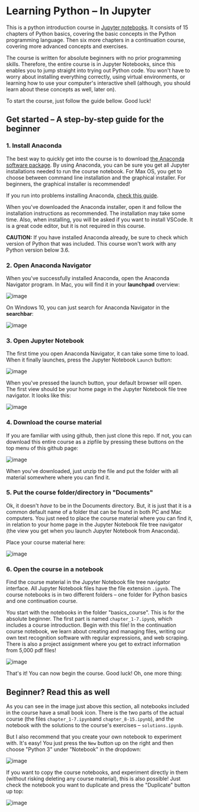 # Learning Python – In Jupyter

This is a python introduction course in [Jupyter notebooks](https://jupyter-notebook.readthedocs.io/en/stable/notebook.html). It consists of 15 chapters of Python basics, covering the basic concepts in the Python programming language. Then six more chapters in a continuation course, covering more advanced concepts and exercises. 

The course is written for absolute beginners with no prior programming skills. Therefore, the entire course is in Jupyter Notebooks, since this enables you to jump straight into trying out Python code. You won't have to worry about installing everything correctly, using virtual environments, or learning how to use your computer's interactive shell (although, you should learn about these concepts as well, later on). 

To start the course, just follow the guide bellow. Good luck!

## Get started – A step-by-step guide for the beginner

### 1. Install Anaconda

The best way to quickly get into the course is to download [the Anaconda software package](https://www.anaconda.com/products/individual#Downloads). By using Anaconda, you can be sure you get all Jupyter installations needed to run the course notebook. For Max OS, you get to choose between command line installation and the graphical installer. For beginners, the graphical installer is recommended!

If you run into problems installing Anaconda, [check this guide](https://docs.anaconda.com/anaconda/install/).

When you've downloaded the Anaconda installer, open it and follow the installation instructions as recommended. The installation may take some time. Also, when installing, you will be asked if you want to install VSCode. It is a great code editor, but it is not required in this course. 

**CAUTION:** If you have installed Anaconda already, be sure to check which version of Python that was included. This course won't work with any Python version below 3.6.  

### 2. Open Anaconda Navigator

When you've successfully installed Anaconda, open the Anaconda Navigator program. In Mac, you will find it in your **launchpad** overview:

![image](course_material/readme/launchpad.png)

On Windows 10, you can just search for Anaconda Navigator in the **searchbar**:

![image](course_material/readme/searchbar.png)

### 3. Open Jupyter Notebook

The first time you open Anaconda Navigator, it can take some time to load. When it finally launches, press the Jupyter Notebook `Launch` button:

![image](course_material/readme/navigator.png)

When you've pressed the launch button, your default browser will open. The first view should be your home page in the Jupyter Notebook file tree navigator. It looks like this:

![image](course_material/readme/jupyter.png)

### 4. Download the course material

If you are familiar with using github, then just clone this repo. If not, you can download this entire course as a zipfile by pressing these buttons on the top menu of this github page:

![image](course_material/readme/material.png)

When you've downloaded, just unzip the file and put the folder with all material somewhere where you can find it.

### 5. Put the course folder/directory in "Documents"

Ok, it doesn't _have_ to be in the Documents directory. But, it is just that it is a common default name of a folder that can be found in both PC and Mac computers. You just need to place the course material where you can find it, in relation to your home page in the Jupyter Notebook file tree navigator (the view you get when you launch Jupyter Notebook from Anaconda). 

Place your course material here:

![image](course_material/readme/documents.png)

### 6. Open the course in a notebook

Find the course material in the Jupyter Notebook file tree navigator interface. All Jupyter Notebook files have the file extension `.ipynb`. The course notebooks is in two different folders – one folder for Python basics and one continuation course. 

You start with the notebooks in the folder "basics_course". This is for the absolute beginner. The first part is named `chapter_1-7.ipynb`, which includes a course introduction. Begin with this file! In the continuation course notebook, we learn about creating and managing files, writing our own text recognition software with regular expressions, and web scraping. There is also a project assignment where you get to extract information from 5,000 pdf files!


![image](course_material/readme/course_start.png)

That's it! You can now begin the course. Good luck! Oh, one more thing:

## Beginner? Read this as well

As you can see in the image just above this section, all notebooks included in the course have a small book icon. There is the two parts of the actual course (the files `chapter_1-7.ipynb`and `chapter_8-15.ipynb`), and the notebook with the solutions to the course's exercises – `solutions.ipynb`. 

But I also recommend that you create your own notebook to experiment with. It's easy! You just press the `New` button up on the right and then choose "Python 3" under "Notebook" in the dropdown:

![image](course_material/readme/create_nb.png)

If you want to copy the course notebooks, and experiment directly in them (without risking deleting any course material), this is also possible! Just check the notebook you want to duplicate and press the "Duplicate" button up top:

![image](course_material/readme/duplicate.png)








